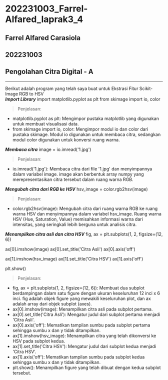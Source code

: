 # 202231003_Farrel-Alfared_laprak3_4

## Farrel Alfared Carasiola
## 202231003
## Pengolahan Citra Digital - A
---
Berikut adalah program yang telah saya buat untuk Ekstrasi Fitur Scikit-Image RGB to HSV<br>
***Import Library***
import matplotlib.pyplot as plt
from skimage import io, color<br>
>Penjelasan:
- matplotlib.pyplot as plt: Mengimpor pustaka matplotlib yang digunakan untuk membuat visualisasi data.
- from skimage import io, color: Mengimpor modul io dan color dari pustaka skimage. Modul io digunakan untuk membaca citra, sedangkan modul color digunakan untuk konversi ruang warna.

***Membaca citra***
image = io.imread('1.jpg')<br>
> Penjelasan:
- io.imread('1.jpg'): Membaca citra dari file '1.jpg' dan menyimpannya dalam variabel image. image akan berbentuk array numpy yang merepresentasikan citra tersebut dalam ruang warna RGB.

***Mengubah citra dari RGB ke HSV***
hsv_image = color.rgb2hsv(image)<br>
> Penjelasan:
- color.rgb2hsv(image): Mengubah citra dari ruang warna RGB ke ruang warna HSV dan menyimpannya dalam variabel hsv_image. Ruang warna HSV (Hue, Saturation, Value) memisahkan informasi warna dari intensitas, yang seringkali lebih berguna untuk analisis citra.

***Menampilkan citra asli dan citra HSV***
fig, ax = plt.subplots(1, 2, figsize=(12, 6))

ax[0].imshow(image)
ax[0].set_title('Citra Asli')
ax[0].axis('off')

ax[1].imshow(hsv_image)
ax[1].set_title('Citra HSV')
ax[1].axis('off')

plt.show()<br>
> Penjelasan:
- fig, ax = plt.subplots(1, 2, figsize=(12, 6)): Membuat dua subplot berdampingan dalam satu figure dengan ukuran keseluruhan 12 inci x 6 inci. fig adalah objek figure yang mewakili keseluruhan plot, dan ax adalah array dari objek subplot (axes).
- ax[0].imshow(image): Menampilkan citra asli pada subplot pertama.
- ax[0].set_title('Citra Asli'): Mengatur judul dari subplot pertama menjadi 'Citra Asli'.
- ax[0].axis('off'): Mematikan tampilan sumbu pada subplot pertama sehingga sumbu x dan y tidak ditampilkan.
- ax[1].imshow(hsv_image): Menampilkan citra yang telah dikonversi ke HSV pada subplot kedua.
- ax[1].set_title('Citra HSV'): Mengatur judul dari subplot kedua menjadi 'Citra HSV'.
- ax[1].axis('off'): Mematikan tampilan sumbu pada subplot kedua sehingga sumbu x dan y tidak ditampilkan.
- plt.show(): Menampilkan figure yang telah dibuat dengan kedua subplot tersebut.

